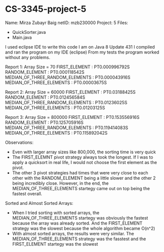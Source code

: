 # CS-3345-project-5
Name: Mirza Zubayr Baig
netID: mzb230000
Project: 5
Files:
- QuickSorter.java
- Main.java

I used eclipse IDE to write this code
I am on Java 8 Update 431
I compiled and ran the program on my IDE (eclipse)
From my tests the program worked without any problems. 

Report 1:
  Array Size = 70
  FIRST_ELEMENT : PT0.000996792S
  RANDOM_ELEMENT : PT0.000118542S
  MEDIAN_OF_THREE_RANDOM_ELEMENTS : PT0.000043916S
  MEDIAN_OF_THREE_ELEMENTS : PT0.00003675S

Report 2:
  Array Size = 60000
  FIRST_ELEMENT : PT0.03188425S
  RANDOM_ELEMENT : PT0.012456584S
  MEDIAN_OF_THREE_RANDOM_ELEMENTS : PT0.01236025S
  MEDIAN_OF_THREE_ELEMENTS : PT0.01203125S

Report 3:
  Array Size = 800000
  FIRST_ELEMENT : PT0.153556916S
  RANDOM_ELEMENT : PT0.125705916S
  MEDIAN_OF_THREE_RANDOM_ELEMENTS : PT0.119414083S
  MEDIAN_OF_THREE_ELEMENTS : PT0.115892042S

Observations:
  - Even with larger array sizes like 800,000, the sorting time is very quick
  - The FIRST_ELEMNT pivot strategy always took the longest. If I was to apply a quicksort in real life, I would not choose the first element as the pivot.
  - The other 3 pivot strategies had times that were very close to each other with the RANDOM_ELEMENT being a little slower and the other 2 being incredibly close. However, in the end, the MEDIAN_OF_THREE_ELEMENTS startegy came out on top being the fastest overall.

Sorted and Almost Sorted Arrays:
  - When I tried sorting with sorted arrays, the MEDIAN_OF_THREE_ELEMENTS startegy was obviously the fastest because the array was already sorted. And the FIRST_ELEMENT strategy was the slowest because the whole algorithm became O(n^2)
  - With almost sorted arrays, the results were very similar. The MEDIAN_OF_THREE_ELEMENTS strategy was the fasstest and the FIRST_ELEMENT startegy was the slowest

